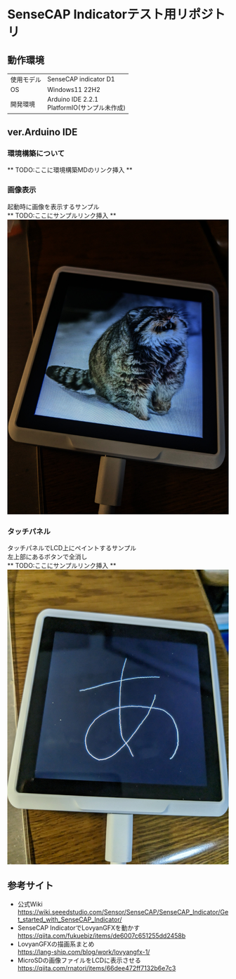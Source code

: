 # SenseCAP Indicatorテスト用リポジトリ
## 動作環境
|||
|---|---|
| 使用モデル | SenseCAP indicator D1 |
| OS | Windows11 22H2 |
| 開発環境 | Arduino IDE 2.2.1 </br> PlatformIO(サンプル未作成)|

## ver.Arduino IDE
### 環境構築について
** TODO:ここに環境構築MDのリンク挿入 **

### 画像表示
起動時に画像を表示するサンプル  
** TODO:ここにサンプルリンク挿入 **  
![Alt text](images/bitmap-image.jpg)

### タッチパネル
タッチパネルでLCD上にペイントするサンプル  
左上部にあるボタンで全消し  
** TODO:ここにサンプルリンク挿入 **  
![Alt text](images/touch-image.jpg)

## 参考サイト
- 公式Wiki  
https://wiki.seeedstudio.com/Sensor/SenseCAP/SenseCAP_Indicator/Get_started_with_SenseCAP_Indicator/
- SenseCAP IndicatorでLovyanGFXを動かす  
https://qiita.com/fukuebiz/items/de6007c651255dd2458b
- LovyanGFXの描画系まとめ  
https://lang-ship.com/blog/work/lovyangfx-1/
- MicroSDの画像ファイルをLCDに表示させる  
https://qiita.com/rnatori/items/66dee472ff7132b6e7c3
